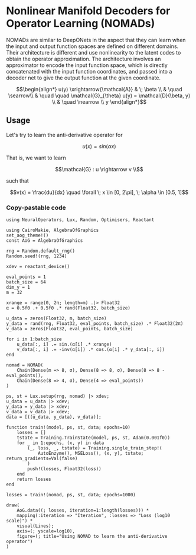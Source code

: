 # Nonlinear Manifold Decoders for Operator Learning (NOMADs)

NOMADs are similar to DeepONets in the aspect that they can learn when the input and output
function spaces are defined on different domains. Their architecture is different and use
nonlinearity to the latent codes to obtain the operator approximation. The architecture
involves an approximator to encode the input function space, which is directly concatenated
with the input function coordinates, and passed into a decoder net to give the output
function at the given coordinate.

```math
\begin{align*}
u(y) \xrightarrow{\mathcal{A}} & \; \beta \\
& \quad \searrow\\
& \quad \quad \mathcal{G}_{\theta} u(y) = \mathcal{D}(\beta, y) \\
& \quad \nearrow \\
y
\end{align*}
```

## Usage

Let's try to learn the anti-derivative operator for

```math
u(x) = sin(\alpha x)
```

That is, we want to learn

```math
\mathcal{G} : u \rightarrow v \\
```

such that

```math
v(x) = \frac{du}{dx} \quad \forall \; x \in [0, 2\pi], \; \alpha \in [0.5, 1]
```

### Copy-pastable code

```@example nomad_tutorial
using NeuralOperators, Lux, Random, Optimisers, Reactant

using CairoMakie, AlgebraOfGraphics
set_aog_theme!()
const AoG = AlgebraOfGraphics

rng = Random.default_rng()
Random.seed!(rng, 1234)

xdev = reactant_device()

eval_points = 1
batch_size = 64
dim_y = 1
m = 32

xrange = range(0, 2π; length=m) .|> Float32
α = 0.5f0 .+ 0.5f0 .* rand(Float32, batch_size)

u_data = zeros(Float32, m, batch_size)
y_data = rand(rng, Float32, eval_points, batch_size) .* Float32(2π)
v_data = zeros(Float32, eval_points, batch_size)

for i in 1:batch_size
    u_data[:, i] .= sin.(α[i] .* xrange)
    v_data[:, i] .= -inv(α[i]) .* cos.(α[i] .* y_data[:, i])
end

nomad = NOMAD(
    Chain(Dense(m => 8, σ), Dense(8 => 8, σ), Dense(8 => 8 - eval_points)),
    Chain(Dense(8 => 4, σ), Dense(4 => eval_points))
)

ps, st = Lux.setup(rng, nomad) |> xdev;
u_data = u_data |> xdev;
y_data = y_data |> xdev;
v_data = v_data |> xdev;
data = [((u_data, y_data), v_data)];

function train!(model, ps, st, data; epochs=10)
    losses = []
    tstate = Training.TrainState(model, ps, st, Adam(0.001f0))
    for _ in 1:epochs, (x, y) in data
        (_, loss, _, tstate) = Training.single_train_step!(
            AutoEnzyme(), MSELoss(), (x, y), tstate; return_gradients=Val(false)
        )
        push!(losses, Float32(loss))
    end
    return losses
end

losses = train!(nomad, ps, st, data; epochs=1000)

draw(
    AoG.data((; losses, iteration=1:length(losses))) *
    mapping(:iteration => "Iteration", :losses => "Loss (log10 scale)") *
    visual(Lines);
    axis=(; yscale=log10),
    figure=(; title="Using NOMAD to learn the anti-derivative operator")
)
```
